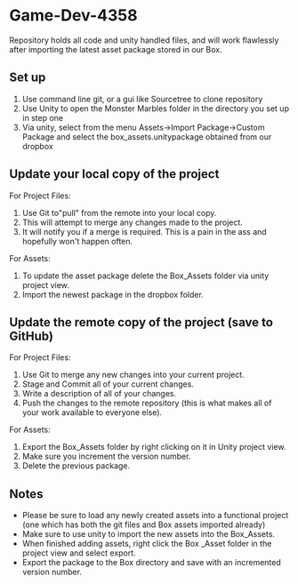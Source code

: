 Game-Dev-4358
=============

Repository holds all code and unity handled files, and will work flawlessly after importing the latest asset package stored in our Box. 

Set up
----------
1. Use command line git, or a gui like Sourcetree to clone repository
2. Use Unity to open the Monster Marbles folder in the directory you set up in step one
3. Via unity, select from the menu Assets->Import Package->Custom Package and select the box_assets.unitypackage obtained from our dropbox

Update your local copy of the project 
---------------------------------------------------
For Project Files:

1. Use Git to"pull" from the remote into your local copy.
2. This will attempt to merge any changes made to the project.
3. It will notify you if a merge is required.  This is a pain in the ass and hopefully won't happen often.

For Assets:

1. To update the asset package delete the Box_Assets folder via unity project view.
2. Import the newest package in the dropbox folder.

Update the remote copy of the project (save to GitHub)
-------------------------------------------------------------------------
For Project Files:

1. Use Git to merge any new changes into your current project.
2. Stage and Commit all of your current changes.
3. Write a description of all of your changes.
4. Push the changes to the remote repository (this is what makes all of your work available to everyone else).

For Assets:

1. Export the Box_Assets folder by right clicking on it in Unity project view.
2. Make sure you increment the version number.
3. Delete the previous package.


Notes
---------------
* Please be sure to load any newly created assets into a functional project (one which has both the git files and Box assets imported already)
* Make sure to use unity to import the new assets into the Box_Assets.  
* When finished adding assets, right click the Box _Asset folder in the project view and select export. 
* Export the package to the Box directory and save with an incremented version number.

